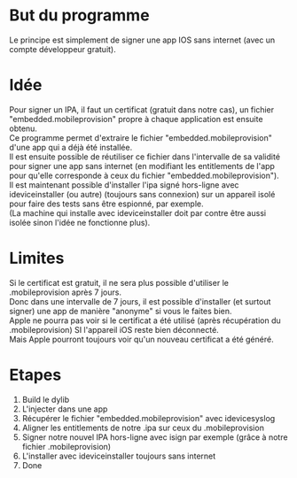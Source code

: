 # But du programme
Le principe est simplement de signer une app IOS sans internet (avec un compte développeur gratuit).

# Idée
Pour signer un IPA, il faut un certificat (gratuit dans notre cas), un fichier "embedded.mobileprovision" propre à chaque application est ensuite obtenu.  
Ce programme permet d'extraire le fichier "embedded.mobileprovision" d'une app qui a déjà été installée.  
Il est ensuite possible de réutiliser ce fichier dans l'intervalle de sa validité pour signer une app sans internet (en modifiant les entitlements de l'app pour qu'elle corresponde à ceux du fichier "embedded.mobileprovision").  
Il est maintenant possible d'installer l'ipa signé hors-ligne avec ideviceinstaller (ou autre) (toujours sans connexion) sur un appareil isolé pour faire des tests sans être espionné, par exemple.  
(La machine qui installe avec ideviceinstaller doit par contre être aussi isolée sinon l'idée ne fonctionne plus).

# Limites
Si le certificat est gratuit, il ne sera plus possible d'utiliser le .mobileprovision après 7 jours.  
Donc dans une intervalle de 7 jours, il est possible d'installer (et surtout signer) une app de manière "anonyme" si vous le faites bien.  
Apple ne pourra pas voir si le certificat a été utilisé (après récupération du .mobileprovision) SI l'appareil iOS reste bien déconnecté.  
Mais Apple pourront toujours voir qu'un nouveau certificat a été généré.

# Etapes
1) Build le dylib
2) L'injecter dans une app
3) Récupérer le fichier "embedded.mobileprovision" avec idevicesyslog
4) Aligner les entitlements de notre .ipa sur ceux du .mobileprovision
5) Signer notre nouvel IPA hors-ligne avec isign par exemple (grâce à notre fichier .mobileprovision)
6) L'installer avec ideviceinstaller toujours sans internet
7) Done